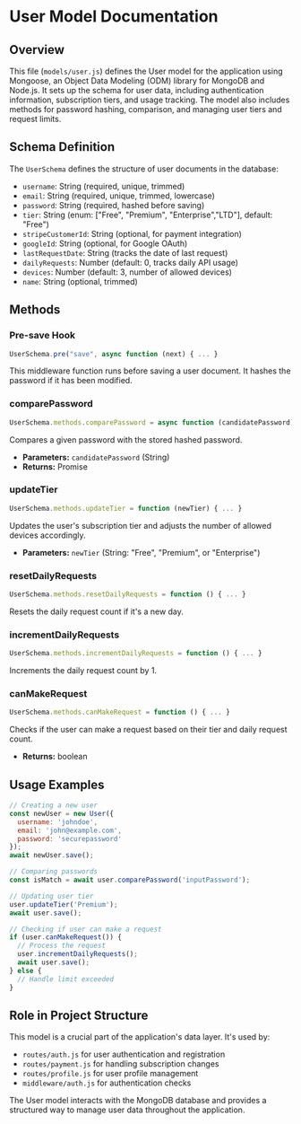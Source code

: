# User Model Documentation

## Overview

This file (`models/user.js`) defines the User model for the application using Mongoose, an Object Data Modeling (ODM) library for MongoDB and Node.js. It sets up the schema for user data, including authentication information, subscription tiers, and usage tracking. The model also includes methods for password hashing, comparison, and managing user tiers and request limits.

## Schema Definition

The `UserSchema` defines the structure of user documents in the database:

- `username`: String (required, unique, trimmed)
- `email`: String (required, unique, trimmed, lowercase)
- `password`: String (required, hashed before saving)
- `tier`: String (enum: ["Free", "Premium", "Enterprise","LTD"], default: "Free")
- `stripeCustomerId`: String (optional, for payment integration)
- `googleId`: String (optional, for Google OAuth)
- `lastRequestDate`: String (tracks the date of last request)
- `dailyRequests`: Number (default: 0, tracks daily API usage)
- `devices`: Number (default: 3, number of allowed devices)
- `name`: String (optional, trimmed)

## Methods

### Pre-save Hook

```javascript
UserSchema.pre("save", async function (next) { ... }
```

This middleware function runs before saving a user document. It hashes the password if it has been modified.

### comparePassword

```javascript
UserSchema.methods.comparePassword = async function (candidatePassword) { ... }
```

Compares a given password with the stored hashed password.

- **Parameters:** `candidatePassword` (String)
- **Returns:** Promise<boolean>

### updateTier

```javascript
UserSchema.methods.updateTier = function (newTier) { ... }
```

Updates the user's subscription tier and adjusts the number of allowed devices accordingly.

- **Parameters:** `newTier` (String: "Free", "Premium", or "Enterprise")

### resetDailyRequests

```javascript
UserSchema.methods.resetDailyRequests = function () { ... }
```

Resets the daily request count if it's a new day.

### incrementDailyRequests

```javascript
UserSchema.methods.incrementDailyRequests = function () { ... }
```

Increments the daily request count by 1.

### canMakeRequest

```javascript
UserSchema.methods.canMakeRequest = function () { ... }
```

Checks if the user can make a request based on their tier and daily request count.

- **Returns:** boolean

## Usage Examples

```javascript
// Creating a new user
const newUser = new User({
  username: 'johndoe',
  email: 'john@example.com',
  password: 'securepassword'
});
await newUser.save();

// Comparing passwords
const isMatch = await user.comparePassword('inputPassword');

// Updating user tier
user.updateTier('Premium');
await user.save();

// Checking if user can make a request
if (user.canMakeRequest()) {
  // Process the request
  user.incrementDailyRequests();
  await user.save();
} else {
  // Handle limit exceeded
}
```

## Role in Project Structure

This model is a crucial part of the application's data layer. It's used by:

- `routes/auth.js` for user authentication and registration
- `routes/payment.js` for handling subscription changes
- `routes/profile.js` for user profile management
- `middleware/auth.js` for authentication checks

The User model interacts with the MongoDB database and provides a structured way to manage user data throughout the application.